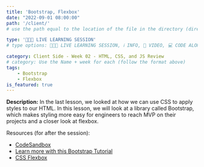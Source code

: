```yaml
---
title: 'Bootstrap, Flexbox'
date: "2022-09-01 08:00:00"
path: '/client/'
# use the path equal to the location of the file in the directory (directory structure)

type: '👩🏽‍🏫 LIVE LEARNING SESSION'
# type options: 👩🏽‍🏫 LIVE LEARNING SESSION, ℹ️ INFO, 🎥 VIDEO, 💻 CODE ALONG, 🥼 LAB, ↩️ REVIEW/NOTES, 👥 GROUP LEARNING, 👷🏼‍♂️ GROUP PROJECT, 🧠 ASSESSMENT, 📝 ASSIGNMENT

category: Client Side - Week 02 - HTML, CSS, and JS Review
# category: Use the Name + week for each (follow the format above)
tags: 
    - Bootstrap
    - Flexbox
is_featured: true
---
```

**Description:** In the last lesson, we looked at how we can use CSS to apply styles to our HTML. In this lesson, we will look at a library called Bootstrap, which makes styling more easy for engineers to reach MVP on their projects and a closer look at flexbox.

Resources (for after the session):
- <a href="https://codesandbox.io/s/bootstrap-flexbox-uvlcul" target="_blank">CodeSandbox</a>
- <a href="https://www.w3schools.com/bootstrap5/index.php" target="_blank">Learn more with this Bootstrap Tutorial</a>
- <a href="https://css-tricks.com/snippets/css/a-guide-to-flexbox/" target="_blank">CSS Flexbox</a>
